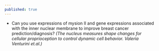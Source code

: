 ```yaml
---
published: true
---
```

- Can you use expressions of mysion II and gene expressions associated with the inner nuclear membrane to improve breast cancer prediction/diagnosis? _(The nucleus measures shape changes for cellular proprioception to control dynamic cell behavior. Valeria Venturini et.al.)_


